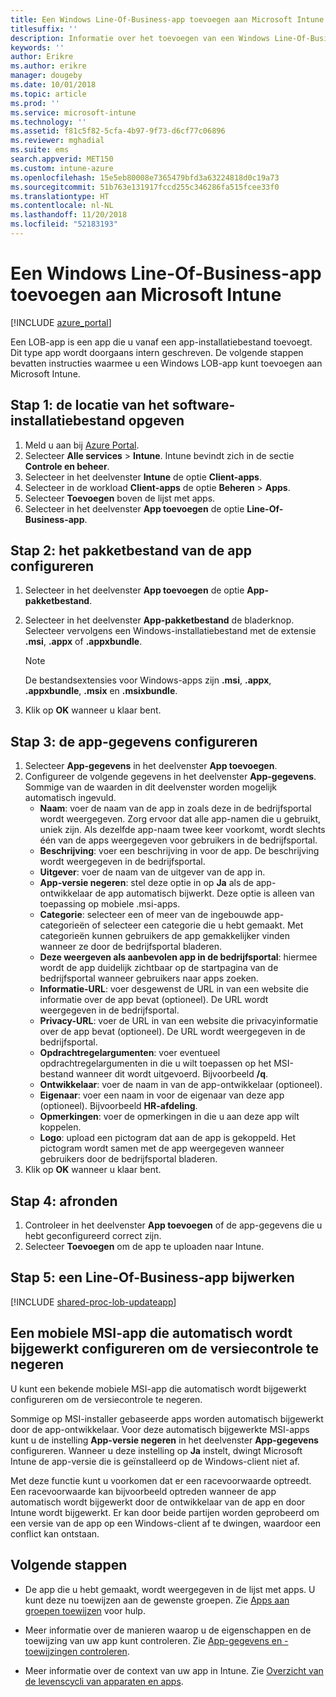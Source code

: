 ```yaml
---
title: Een Windows Line-Of-Business-app toevoegen aan Microsoft Intune
titlesuffix: ''
description: Informatie over het toevoegen van een Windows Line-Of-Business-app aan Microsoft Intune.
keywords: ''
author: Erikre
ms.author: erikre
manager: dougeby
ms.date: 10/01/2018
ms.topic: article
ms.prod: ''
ms.service: microsoft-intune
ms.technology: ''
ms.assetid: f81c5f82-5cfa-4b97-9f73-d6cf77c06896
ms.reviewer: mghadial
ms.suite: ems
search.appverid: MET150
ms.custom: intune-azure
ms.openlocfilehash: 15e5eb80008e7365479bfd3a63224818d0c19a73
ms.sourcegitcommit: 51b763e131917fccd255c346286fa515fcee33f0
ms.translationtype: HT
ms.contentlocale: nl-NL
ms.lasthandoff: 11/20/2018
ms.locfileid: "52183193"
---
```

# <a name="add-a-windows-line-of-business-app-to-microsoft-intune"></a>Een Windows Line-Of-Business-app toevoegen aan Microsoft Intune

[!INCLUDE [azure_portal](./includes/azure_portal.md)]

Een LOB-app is een app die u vanaf een app-installatiebestand toevoegt. Dit type app wordt doorgaans intern geschreven. De volgende stappen bevatten instructies waarmee u een Windows LOB-app kunt toevoegen aan Microsoft Intune.

## <a name="step-1-specify-the-software-setup-file"></a>Stap 1: de locatie van het software-installatiebestand opgeven

1. Meld u aan bij [Azure Portal](https://portal.azure.com).
2. Selecteer **Alle services** > **Intune**. Intune bevindt zich in de sectie **Controle en beheer**.
3. Selecteer in het deelvenster **Intune** de optie **Client-apps**.
4. Selecteer in de workload **Client-apps** de optie **Beheren** > **Apps**.
5. Selecteer **Toevoegen** boven de lijst met apps.
6. Selecteer in het deelvenster **App toevoegen** de optie **Line-Of-Business-app**.

## <a name="step-2-configure-the-app-package-file"></a>Stap 2: het pakketbestand van de app configureren

1. Selecteer in het deelvenster **App toevoegen** de optie **App-pakketbestand**.
2. Selecteer in het deelvenster **App-pakketbestand** de bladerknop. Selecteer vervolgens een Windows-installatiebestand met de extensie **.msi**, **.appx** of **.appxbundle**.

    > [!NOTE]
    > De bestandsextensies voor Windows-apps zijn **.msi**, **.appx**, **.appxbundle**, **.msix** en **.msixbundle**.  

1. Klik op **OK** wanneer u klaar bent.


## <a name="step-3-configure-app-information"></a>Stap 3: de app-gegevens configureren

1. Selecteer **App-gegevens** in het deelvenster **App toevoegen**.
2. Configureer de volgende gegevens in het deelvenster **App-gegevens**. Sommige van de waarden in dit deelvenster worden mogelijk automatisch ingevuld.
    - **Naam**: voer de naam van de app in zoals deze in de bedrijfsportal wordt weergegeven. Zorg ervoor dat alle app-namen die u gebruikt, uniek zijn. Als dezelfde app-naam twee keer voorkomt, wordt slechts één van de apps weergegeven voor gebruikers in de bedrijfsportal.
    - **Beschrijving**: voer een beschrijving in voor de app. De beschrijving wordt weergegeven in de bedrijfsportal.
    - **Uitgever**: voer de naam van de uitgever van de app in.
    - **App-versie negeren**: stel deze optie in op **Ja** als de app-ontwikkelaar de app automatisch bijwerkt. Deze optie is alleen van toepassing op mobiele .msi-apps.
    - **Categorie**: selecteer een of meer van de ingebouwde app-categorieën of selecteer een categorie die u hebt gemaakt. Met categorieën kunnen gebruikers de app gemakkelijker vinden wanneer ze door de bedrijfsportal bladeren.
    - **Deze weergeven als aanbevolen app in de bedrijfsportal**: hiermee wordt de app duidelijk zichtbaar op de startpagina van de bedrijfsportal wanneer gebruikers naar apps zoeken.
    - **Informatie-URL**: voer desgewenst de URL in van een website die informatie over de app bevat (optioneel). De URL wordt weergegeven in de bedrijfsportal.
    - **Privacy-URL**: voer de URL in van een website die privacyinformatie over de app bevat (optioneel). De URL wordt weergegeven in de bedrijfsportal.
    - **Opdrachtregelargumenten**: voer eventueel opdrachtregelargumenten in die u wilt toepassen op het MSI-bestand wanneer dit wordt uitgevoerd. Bijvoorbeeld **/q**.
    - **Ontwikkelaar**: voer de naam in van de app-ontwikkelaar (optioneel).
    - **Eigenaar**: voer een naam in voor de eigenaar van deze app (optioneel). Bijvoorbeeld **HR-afdeling**.
    - **Opmerkingen**: voer de opmerkingen in die u aan deze app wilt koppelen.
    - **Logo**: upload een pictogram dat aan de app is gekoppeld. Het pictogram wordt samen met de app weergegeven wanneer gebruikers door de bedrijfsportal bladeren.
3. Klik op **OK** wanneer u klaar bent.

## <a name="step-4-finish-up"></a>Stap 4: afronden

1. Controleer in het deelvenster **App toevoegen** of de app-gegevens die u hebt geconfigureerd correct zijn.
2. Selecteer **Toevoegen** om de app te uploaden naar Intune.

## <a name="step-5-update-a-line-of-business-app"></a>Stap 5: een Line-Of-Business-app bijwerken

[!INCLUDE [shared-proc-lob-updateapp](./includes/shared-proc-lob-updateapp.md)]

## <a name="configure-a-self-updating-mobile-msi-app-to-ignore-the-version-check-process"></a>Een mobiele MSI-app die automatisch wordt bijgewerkt configureren om de versiecontrole te negeren

U kunt een bekende mobiele MSI-app die automatisch wordt bijgewerkt configureren om de versiecontrole te negeren. 

Sommige op MSI-installer gebaseerde apps worden automatisch bijgewerkt door de app-ontwikkelaar. Voor deze automatisch bijgewerkte MSI-apps kunt u de instelling **App-versie negeren** in het deelvenster **App-gegevens** configureren. Wanneer u deze instelling op **Ja** instelt, dwingt Microsoft Intune de app-versie die is geïnstalleerd op de Windows-client niet af. 

Met deze functie kunt u voorkomen dat er een racevoorwaarde optreedt. Een racevoorwaarde kan bijvoorbeeld optreden wanneer de app automatisch wordt bijgewerkt door de ontwikkelaar van de app en door Intune wordt bijgewerkt. Er kan door beide partijen worden geprobeerd om een versie van de app op een Windows-client af te dwingen, waardoor een conflict kan ontstaan.

## <a name="next-steps"></a>Volgende stappen

- De app die u hebt gemaakt, wordt weergegeven in de lijst met apps. U kunt deze nu toewijzen aan de gewenste groepen. Zie [Apps aan groepen toewijzen](apps-deploy.md) voor hulp.

- Meer informatie over de manieren waarop u de eigenschappen en de toewijzing van uw app kunt controleren. Zie [App-gegevens en -toewijzingen controleren](apps-monitor.md).

- Meer informatie over de context van uw app in Intune. Zie [Overzicht van de levenscycli van apparaten en apps](introduction-device-app-lifecycles.md).
